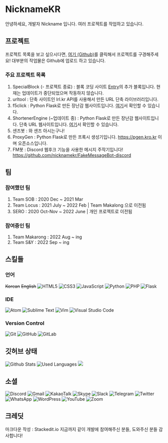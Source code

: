 # NicknameKR
안녕하세요, 개발자 Nickname 입니다.
여러 프로젝트를 작업하고 있습니다.
## 프로젝트
프로젝트 목록을 보고 싶으시다면, [여기 (Github)](https://github.com/nicknamekr?tab=repositories)를 클릭해서 프로젝트를 구경해주세요! 대부분의 작업물은 Github에 업로드 하고 있습니다. 
### 주요 프로젝트 목록

 1. SpecialBlock (- 프로젝트 종료) : 블록 코딩 사이트 [Entry](https://playentry.org)의 추가 블록입니다. 현재는 업데이트가 중단되었으며 작동하지 않습니다.
 2. urltool : 단축 사이트인 lrl.kr API를 사용해서 만든 URL 단축 라이브러리입니다. 
 3. f5click : Python Flask로 만든 장난감 웹사이트입니다. [여기](https://f5click.kro.kr/)서 확인할 수 있습니다.
 4. ShortenerEngine (~업데이트 중) : Python Flask로 만든 장난감 웹사이트입니다. 단축 URL 웹사이트입니다. [여기](https://sher.kro.kr/)서 확인할 수 있습니다.
 5. 샌즈봇 : 와 샌즈 아시는구나!
 6. ProxyGen : Python Flask로 만든 프록시 생성기입니다. https://pgen.kro.kr 이며 오픈소스입니다.
 7. FM봇 : Discord 웹후크 기능을 사용한 메시지 주작기입니다! https://github.com/nicknamekr/FakeMessageBot-discord
## 팀
### 참여했던 팀
 1. Team SOB : 2020 Dec ~ 2021 Mar
 2. Team Locus : 2021 July ~ 2022 Feb | Team Makalong 으로 이전됨
 3. SERO : 2020 Oct-Nov ~ 2022 June | 개인 프로젝트로 이전됨
### 참여중인 팀
 1. Team Makarong : 2022 Aug ~ ing
 2. Team S&Y : 2022 Sep ~ ing
## 스킬들
### 언어
~~Korean~~
~~English~~
![HTML5](https://img.shields.io/badge/-HTML5-E34F26?style=for-the-badge&logo=html5&logoColor=fff) 
![CSS3](https://img.shields.io/badge/-CSS3-1572B6?style=for-the-badge&logo=css3&logoColor=fff) 
![JavaScript](https://img.shields.io/badge/-Javascript-f7df1e?style=for-the-badge&logo=javascript&logoColor=000) 
![Python](https://img.shields.io/badge/python-3670A0?style=for-the-badge&logo=python&logoColor=ffdd54)
![PHP](https://img.shields.io/badge/php-%23777BB4.svg?style=for-the-badge&logo=php&logoColor=white)
![Flask](https://img.shields.io/badge/flask-%23000.svg?style=for-the-badge&logo=flask&logoColor=white)
### IDE
![Atom](https://img.shields.io/badge/Atom-%2366595C.svg?style=for-the-badge&logo=atom&logoColor=white)
![Sublime Text](https://img.shields.io/badge/sublime_text-%23575757.svg?style=for-the-badge&logo=sublime-text&logoColor=important)
![Vim](https://img.shields.io/badge/VIM-%2311AB00.svg?style=for-the-badge&logo=vim&logoColor=white)
![Visual Studio Code](https://img.shields.io/badge/Visual%20Studio%20Code-0078d7.svg?style=for-the-badge&logo=visual-studio-code&logoColor=white)
### Version Control
![Git](https://img.shields.io/badge/git-%23F05033.svg?style=for-the-badge&logo=git&logoColor=white)
![GitHub](https://img.shields.io/badge/github-%23121011.svg?style=for-the-badge&logo=github&logoColor=white)
![GitLab](https://img.shields.io/badge/gitlab-%23181717.svg?style=for-the-badge&logo=gitlab&logoColor=white)
## 깃허브 상태
![Github Stats](https://github-readme-stats.vercel.app/api?username=nicknamekr&show_icons=true&theme=dark)
   ![Used Languages](https://github-readme-stats.vercel.app/api/top-langs/?username=nicknamekr&layout=compact&theme=dark)
![](https://hits.seeyoufarm.com/api/count/incr/badge.svg?url=https%3A%2F%2Fgithub.com%2Fentry0917&count_bg=%2379C83D&title_bg=%23555555&icon=github.svg&icon_color=%23E7E7E7&title=visits&edge_flat=true)
## 소셜
![Discord](https://img.shields.io/badge/Discord-%237289DA.svg?style=for-the-badge&logo=discord&logoColor=white)
![Gmail](https://img.shields.io/badge/Gmail-D14836?style=for-the-badge&logo=gmail&logoColor=white)
![KakaoTalk](https://img.shields.io/badge/kakaotalk-ffcd00.svg?style=for-the-badge&logo=kakaotalk&logoColor=000000)
![Skype](https://img.shields.io/badge/Skype-%2300AFF0.svg?style=for-the-badge&logo=Skype&logoColor=white)
![Slack](https://img.shields.io/badge/Slack-4A154B?style=for-the-badge&logo=slack&logoColor=white)
![Telegram](https://img.shields.io/badge/Telegram-2CA5E0?style=for-the-badge&logo=telegram&logoColor=white)
![Twitter](https://img.shields.io/badge/Twitter-%231DA1F2.svg?style=for-the-badge&logo=Twitter&logoColor=white)
![WhatsApp](https://img.shields.io/badge/WhatsApp-25D366?style=for-the-badge&logo=whatsapp&logoColor=white)
![WordPress](https://img.shields.io/badge/WordPress-%23117AC9.svg?style=for-the-badge&logo=WordPress&logoColor=white)
![YouTube](https://img.shields.io/badge/Youtube-%23FF0000.svg?style=for-the-badge&logo=YouTube&logoColor=white)
![Zoom](https://img.shields.io/badge/Zoom-2D8CFF?style=for-the-badge&logo=zoom&logoColor=white)
## 크레딧
마크다운 작성 : Stackedit.io
지금까지 같이 개발에 참여해주신 분들, 도와주신 분들 감사합니다!
